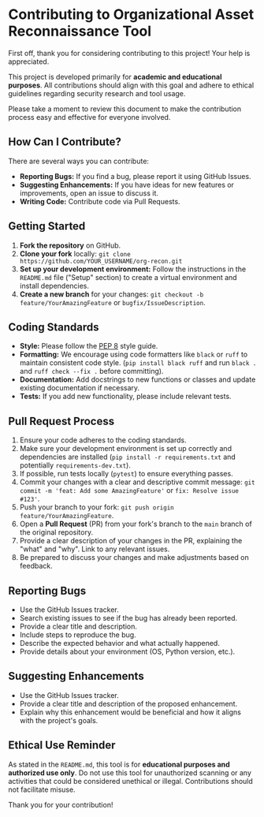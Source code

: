 # Contributing to Organizational Asset Reconnaissance Tool

First off, thank you for considering contributing to this project! Your help is appreciated.

This project is developed primarily for **academic and educational purposes**. All contributions should align with this goal and adhere to ethical guidelines regarding security research and tool usage.

Please take a moment to review this document to make the contribution process easy and effective for everyone involved.

## How Can I Contribute?

There are several ways you can contribute:

*   **Reporting Bugs:** If you find a bug, please report it using GitHub Issues.
*   **Suggesting Enhancements:** If you have ideas for new features or improvements, open an issue to discuss it.
*   **Writing Code:** Contribute code via Pull Requests.

## Getting Started

1.  **Fork the repository** on GitHub.
2.  **Clone your fork** locally: `git clone https://github.com/YOUR_USERNAME/org-recon.git`
3.  **Set up your development environment:** Follow the instructions in the `README.md` file ("Setup" section) to create a virtual environment and install dependencies.
4.  **Create a new branch** for your changes: `git checkout -b feature/YourAmazingFeature` or `bugfix/IssueDescription`.

## Coding Standards

*   **Style:** Please follow the [PEP 8](https://www.python.org/dev/peps/pep-0008/) style guide.
*   **Formatting:** We encourage using code formatters like `black` or `ruff` to maintain consistent code style. (`pip install black ruff` and run `black .` and `ruff check --fix .` before committing).
*   **Documentation:** Add docstrings to new functions or classes and update existing documentation if necessary.
*   **Tests:** If you add new functionality, please include relevant tests.

## Pull Request Process

1.  Ensure your code adheres to the coding standards.
2.  Make sure your development environment is set up correctly and dependencies are installed (`pip install -r requirements.txt` and potentially `requirements-dev.txt`).
3.  If possible, run tests locally (`pytest`) to ensure everything passes.
4.  Commit your changes with a clear and descriptive commit message: `git commit -m 'feat: Add some AmazingFeature'` or `fix: Resolve issue #123'`.
5.  Push your branch to your fork: `git push origin feature/YourAmazingFeature`.
6.  Open a **Pull Request** (PR) from your fork's branch to the `main` branch of the original repository.
7.  Provide a clear description of your changes in the PR, explaining the "what" and "why". Link to any relevant issues.
8.  Be prepared to discuss your changes and make adjustments based on feedback.

## Reporting Bugs

*   Use the GitHub Issues tracker.
*   Search existing issues to see if the bug has already been reported.
*   Provide a clear title and description.
*   Include steps to reproduce the bug.
*   Describe the expected behavior and what actually happened.
*   Provide details about your environment (OS, Python version, etc.).

## Suggesting Enhancements

*   Use the GitHub Issues tracker.
*   Provide a clear title and description of the proposed enhancement.
*   Explain why this enhancement would be beneficial and how it aligns with the project's goals.

## Ethical Use Reminder

As stated in the `README.md`, this tool is for **educational purposes and authorized use only**. Do not use this tool for unauthorized scanning or any activities that could be considered unethical or illegal. Contributions should not facilitate misuse.

Thank you for your contribution! 